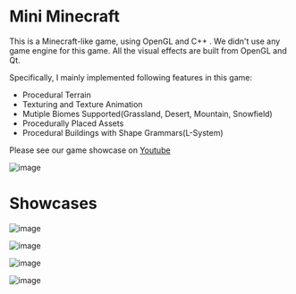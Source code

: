 # Mini Minecraft
 
This is a Minecraft-like game, using OpenGL and C++ . We didn't use any game engine for this game. All the visual effects are built from OpenGL and Qt.

Specifically, I mainly implemented following features in this game:

- Procedural Terrain
- Texturing and Texture Animation
- Mutiple Biomes Supported(Grassland, Desert, Mountain, Snowfield)
- Procedurally Placed Assets
- Procedural Buildings with Shape Grammars(L-System)

Please see our game showcase on [Youtube](https://www.youtube.com/watch?v=gNmsVbQdZX0&t=3s)

![image](https://github.com/user-attachments/assets/72008928-1d38-4e08-a60e-97ab8e39bd39)



# Showcases

![image](https://github.com/user-attachments/assets/f801c248-f13c-429e-8b40-edb1ac0cb095)

![image](https://github.com/user-attachments/assets/916668aa-94cb-4928-a81e-1ab7036617bf)

![image](https://github.com/user-attachments/assets/43e8948c-22d1-4fa5-8bb9-61c4315dc173)

![image](https://github.com/user-attachments/assets/97f513ee-a760-43f5-86ea-31adc4c767ad)
